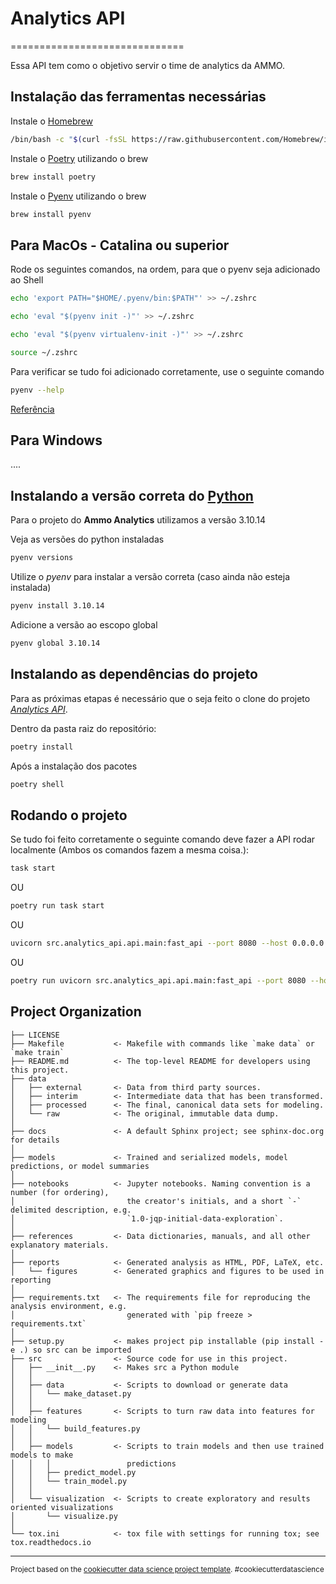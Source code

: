 # Analytics API

==============================

Essa API tem como o objetivo servir o time de analytics da AMMO.

## Instalação das ferramentas necessárias

Instale o [Homebrew](https://brew.sh/)

```bash
/bin/bash -c "$(curl -fsSL https://raw.githubusercontent.com/Homebrew/install/HEAD/install.sh)"
```

Instale o [Poetry](https://python-poetry.org/) utilizando o brew

```bash
brew install poetry
```

Instale o [Pyenv](https://github.com/pyenv/pyenv) utilizando o brew

```bash
brew install pyenv
```

## Para MacOs - Catalina ou superior

Rode os seguintes comandos, na ordem, para que o pyenv seja adicionado ao Shell

```bash
echo 'export PATH="$HOME/.pyenv/bin:$PATH"' >> ~/.zshrc
```

```bash
echo 'eval "$(pyenv init -)"' >> ~/.zshrc
```

```bash
echo 'eval "$(pyenv virtualenv-init -)"' >> ~/.zshrc
```

```bash
source ~/.zshrc
```

Para verificar se tudo foi adicionado corretamente, use o seguinte comando

```bash
pyenv --help
```

[Referência](https://medium.com/@miqui.ferrer/the-ultimate-guide-to-managing-python-virtual-environments-in-macos-c8cb49bf0a3c)

## Para Windows

....

## Instalando a versão correta do [Python](https://www.python.org/)

Para o projeto do **Ammo Analytics** utilizamos a versão 3.10.14

Veja as versões do python instaladas
```bash
pyenv versions
```

Utilize o *pyenv* para instalar a versão correta (caso ainda não esteja instalada)

```bash
pyenv install 3.10.14
```

Adicione a versão ao escopo global

```bash
pyenv global 3.10.14
```

## Instalando as dependências do projeto

Para as próximas etapas é necessário que o seja feito o clone do projeto [*Analytics API*](https://github.com/Ammo-BI/analytics-api/tree/main).

Dentro da pasta raiz do repositório:

```bash
poetry install
```

Após a instalação dos pacotes

```bash
poetry shell
```

## Rodando o projeto

Se tudo foi feito corretamente o seguinte comando deve fazer a API rodar localmente (Ambos os comandos fazem a mesma coisa.):

```bash
task start
```

OU

```bash
poetry run task start
```

OU

```bash
uvicorn src.analytics_api.api.main:fast_api --port 8080 --host 0.0.0.0 --reload
```
OU

```bash
poetry run uvicorn src.analytics_api.api.main:fast_api --port 8080 --host 0.0.0.0 --reload
```

Project Organization
------------

    ├── LICENSE
    ├── Makefile           <- Makefile with commands like `make data` or `make train`
    ├── README.md          <- The top-level README for developers using this project.
    ├── data
    │   ├── external       <- Data from third party sources.
    │   ├── interim        <- Intermediate data that has been transformed.
    │   ├── processed      <- The final, canonical data sets for modeling.
    │   └── raw            <- The original, immutable data dump.
    │
    ├── docs               <- A default Sphinx project; see sphinx-doc.org for details
    │
    ├── models             <- Trained and serialized models, model predictions, or model summaries
    │
    ├── notebooks          <- Jupyter notebooks. Naming convention is a number (for ordering),
    │                         the creator's initials, and a short `-` delimited description, e.g.
    │                         `1.0-jqp-initial-data-exploration`.
    │
    ├── references         <- Data dictionaries, manuals, and all other explanatory materials.
    │
    ├── reports            <- Generated analysis as HTML, PDF, LaTeX, etc.
    │   └── figures        <- Generated graphics and figures to be used in reporting
    │
    ├── requirements.txt   <- The requirements file for reproducing the analysis environment, e.g.
    │                         generated with `pip freeze > requirements.txt`
    │
    ├── setup.py           <- makes project pip installable (pip install -e .) so src can be imported
    ├── src                <- Source code for use in this project.
    │   ├── __init__.py    <- Makes src a Python module
    │   │
    │   ├── data           <- Scripts to download or generate data
    │   │   └── make_dataset.py
    │   │
    │   ├── features       <- Scripts to turn raw data into features for modeling
    │   │   └── build_features.py
    │   │
    │   ├── models         <- Scripts to train models and then use trained models to make
    │   │   │                 predictions
    │   │   ├── predict_model.py
    │   │   └── train_model.py
    │   │
    │   └── visualization  <- Scripts to create exploratory and results oriented visualizations
    │       └── visualize.py
    │
    └── tox.ini            <- tox file with settings for running tox; see tox.readthedocs.io


--------

<p><small>Project based on the <a target="_blank" href="https://drivendata.github.io/cookiecutter-data-science/">cookiecutter data science project template</a>. #cookiecutterdatascience</small></p>
